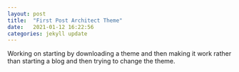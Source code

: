 ```yaml
---
layout: post
title:  "First Post Architect Theme"
date:   2021-01-12 16:22:56
categories: jekyll update
---
```

Working on starting by downloading a theme and then making it work rather than starting a blog and then trying to change the theme.